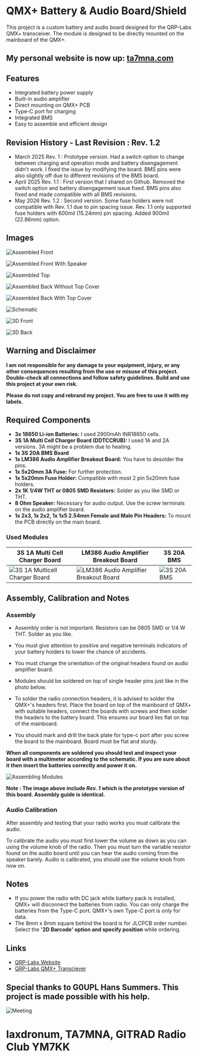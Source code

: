 # QMX+ Battery & Audio Board/Shield

This project is a custom battery and audio board designed for the QRP-Labs QMX+ transceiver. The module is designed to be directly mounted on the mainboard of the QMX+.

## My personal website is now up:  [ta7mna.com](https://ta7mna.com)

## Features
- Integrated battery power supply
- Built-in audio amplifier
- Direct mounting on QMX+ PCB
- Type-C port for charging
- Integrated BMS
- Easy to assemble and efficient design

## Revision History - Last Revision : Rev. 1.2

* March 2025 Rev. 1 : Prototype version. Had a switch option to change between charging and operation mode and battery disengagement didn't work. I fixed the issue by modifying the board. BMS pins were also slightly off due to different revisions of the BMS board.
* April 2025 Rev. 1.1 : First version that I shared on Github. Removed the switch option and battery disengagement issue fixed. BMS pins also fixed and made compatible with all BMS revisions.
* May 2026 Rev. 1.2 : Second version. Some fuse holders were not compatible with Rev. 1.1 due to pin spacing issue. Rev. 1.1 only supported fuse holders with 600mil (15.24mm) pin spacing. Added 900mil (22.86mm) option. 

## Images

![Assembled Front](https://github.com/laxdronum/QMX-Plus-Battery-and-Audio-Board/blob/main/Images/Assembled%20Front.jpeg)

![Assembled Front With Speaker](https://github.com/laxdronum/QMX-Plus-Battery-and-Audio-Board/blob/main/Images/Assembled%20Front%20with%20Speaker.jpeg)

![Assembled Top](https://github.com/laxdronum/QMX-Plus-Battery-and-Audio-Board/blob/main/Images/Assembled%20Top.jpeg)

![Assembled Back Without Top Cover](https://github.com/laxdronum/QMX-Plus-Battery-and-Audio-Board/blob/main/Images/Assembled%20Back%20Without%20Top%20Cover.jpeg)

![Assembled Back With Top Cover](https://github.com/laxdronum/QMX-Plus-Battery-and-Audio-Board/blob/main/Images/Assembled%20Back%20With%20Top%20Cover.jpeg)

![Schematic](https://github.com/laxdronum/QMX-Plus-Battery-and-Audio-Board/blob/main/Images/QMX%2B%20Battery%20%2B%20Audio%20Board%20Rev.%201.2%20Schematic.jpg)

![3D Front](https://github.com/laxdronum/QMX-Plus-Battery-and-Audio-Board/blob/main/Images/Rev.%201.2%203D%20Front.jpg)

![3D Back](https://github.com/laxdronum/QMX-Plus-Battery-and-Audio-Board/blob/main/Images/Rev%201.2%203D%20Back.jpg)


## Warning and Disclaimer

**I am not responsible for any damage to your equipment, injury, or any other consequences resulting from the use or misuse of this project. Double-check all connections and follow safety guidelines. Build and use this project at your own risk.**

**Please do not copy and rebrand my project. You are free to use it with my labels.**

## Required Components
- **3x 18650 Li-ion Batteries:** I used 2900mAh INR18650 cells.
- **3S 1A Multi Cell Charger Board (DDTCCRUB):** I used 1A and 2A versions. 3A might be a problem due to heating.
- **1x 3S 20A BMS Board** 
- **1x LM386 Audio Amplifier Breakout Board:** You have to desolder the pins.
- **1x 5x20mm 3A Fuse:** For further protection.
- **1x 5x20mm Fuse Holder:** Compatible with most 2 pin 5x20mm fuse holders.
- **2x 1K 1/4W THT or 0805 SMD Resistors:** Solder as you like SMD or THT.
- **8 Ohm Speaker:** Necessary for audio output. Use the screw terminals on the audio amplifier board.
- **1x 2x3, 1x 2x2, 1x 1x5 2.54mm Female and Male Pin Headers:** To mount the PCB directly on the main board.

### Used Modules

| 3S 1A Multi Cell Charger Board | LM386 Audio Amplifier Breakout Board | 3S 20A BMS |
|---------|---------|---------|
| ![3S 1A Multicell Charger Board](Images/3S%201A%20Multicell%20Charger%20Board.jpg) | ![LM386 Audio Amplifier Breakout Board](Images/LM386%20Breakout%20Board.jpg) | ![3S 20A BMS](Images/3S%2020A%20BMS.jpeg) |

## Assembly, Calibration and Notes

### Assembly

* Assembly order is not important. Resistors can be 0805 SMD or 1/4 W THT. Solder as you like. 

* You must give attention to positive and negative terminals indicators of your battery holders to lower the chance of accidents. 

* You must change the orientation of the original headers found on audio amplifier board.

* Modules should be soldered on top of single header pins just like in the photo below.

* To solder the radio connection headers, it is advised to solder the QMX+'s headers first. Place the board on top of the mainboard of QMX+ with suitable headers, connect the boards with screws and then solder the headers to the battery board. This ensures our board lies flat on top of the mainboard.

* You should mark and drill the back plate for type-c port after you screw the board to the mainboard. Board must be flat and sturdy.

**When all components are soldered you should test and inspect your board with a multimeter according to the schematic. If you are sure about it then insert the batteries correctly and power it on.**   

![Assembling Modules](https://github.com/laxdronum/QMX-Plus-Battery-and-Audio-Board/blob/main/Images/Assembling%20Modules.jpeg)

**Note : The image above include *Rev. 1* which is the prototype version of this board. Assembly guide is identical.**

### Audio Calibration

After assembly and testing that your radio works you must calibrate the audio.

To calibrate the audio you must first lower the volume as down as you can using the volume knob of the radio. Then you must turn the variable resistor found on the audio board until you can hear the audio coming from the speaker barely. Audio is calibrated,  you should use the volume knob from now on.

## Notes

* If you power the radio with DC jack while battery pack is installed, QMX+ will disconnect the batteries from radio. You can only charge the batteries from the Type-C port. QMX+'s own Type-C port is only for data.
* The 8mm x 8mm square behind the board is for JLCPCB order number. Select the **'2D Barcode' option and specify position** while ordering.

## Links

* [QRP-Labs Website](https://www.qrp-labs.com)
* [QRP-Labs QMX+ Transciever](https://qrp-labs.com/qmxp.html)

## Special thanks to G0UPL Hans Summers. This project is made possible with his help.

![Meeting](https://github.com/laxdronum/QMX-Plus-Battery-and-Audio-Board/blob/main/Images/Meeting.jpg)

# laxdronum, TA7MNA, GITRAD Radio Club YM7KK